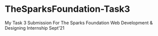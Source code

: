 # TheSparksFoundation-Task3
My Task 3 Submission For The Sparks Foundation Web Development &amp; Designing Internship Sept'21